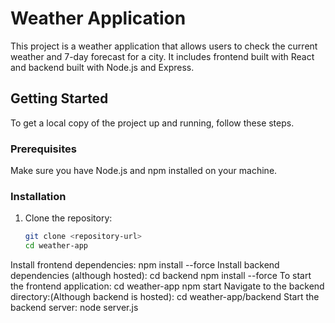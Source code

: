 # Weather Application

This project is a weather application that allows users to check the current weather and 7-day forecast for a city. It includes frontend built with React and backend built with Node.js and Express.

## Getting Started

To get a local copy of the project up and running, follow these steps.

### Prerequisites

Make sure you have Node.js and npm installed on your machine.

### Installation

1. Clone the repository:
   ```bash
   git clone <repository-url>
   cd weather-app
Install frontend dependencies:
npm install --force
Install backend dependencies (although hosted):
cd backend
npm install --force
To start the frontend application:
cd weather-app
npm start
Navigate to the backend directory:(Although backend is hosted):
cd weather-app/backend
Start the backend server:
node server.js

